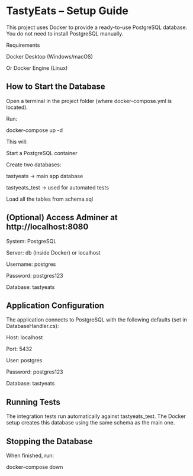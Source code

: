 ﻿# TastyEats – Setup Guide

This project uses Docker to provide a ready-to-use PostgreSQL database.
You do not need to install PostgreSQL manually.

Requirements

Docker Desktop
 (Windows/macOS)

Or Docker Engine (Linux)

## How to Start the Database

Open a terminal in the project folder (where docker-compose.yml is located).

Run:

docker-compose up -d


This will:

Start a PostgreSQL container

Create two databases:

tastyeats → main app database

tastyeats_test → used for automated tests

Load all the tables from schema.sql

## (Optional) Access Adminer at http://localhost:8080

System: PostgreSQL

Server: db (inside Docker) or localhost

Username: postgres

Password: postgres123

Database: tastyeats

## Application Configuration

The application connects to PostgreSQL with the following defaults (set in DatabaseHandler.cs):

Host: localhost

Port: 5432

User: postgres

Password: postgres123

Database: tastyeats

## Running Tests

The integration tests run automatically against tastyeats_test.
The Docker setup creates this database using the same schema as the main one.

## Stopping the Database

When finished, run:

docker-compose down